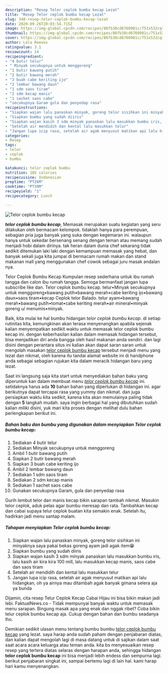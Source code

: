 ```yaml
---
description: "Resep Telor ceplok bumbu kecap Lezat"
title: "Resep Telor ceplok bumbu kecap Lezat"
slug: 348-resep-telor-ceplok-bumbu-kecap-lezat
date: 2020-09-26T20:03:54.715Z
image: https://img-global.cpcdn.com/recipes/86fb38cd6760981c/751x532cq70/telor-ceplok-bumbu-kecap-foto-resep-utama.jpg
thumbnail: https://img-global.cpcdn.com/recipes/86fb38cd6760981c/751x532cq70/telor-ceplok-bumbu-kecap-foto-resep-utama.jpg
cover: https://img-global.cpcdn.com/recipes/86fb38cd6760981c/751x532cq70/telor-ceplok-bumbu-kecap-foto-resep-utama.jpg
author: Lela Reeves
ratingvalue: 3.1
reviewcount: 14
recipeingredient:
- "4 butir telur"
- " Minyak secukupnya untuk menggoreng"
- "1 butir bawang putih"
- "2 butir bawang merah"
- "3 buah cabe keriting ijo"
- "2 lembar bawang daun"
- "1 sdm saos tiram"
- "2 sdm kecap manis"
- "1 sachet saos cabe"
- "secukupnya Garam gula dan penyedap rasa"
recipeinstructions:
- "Siapkan wajan lalu panaskan minyak, goreng telor sisihkan ini minyaknya saya pakai bekas goreng ayam jadi agak item😁"
- "Siapkan bumbu yang sudah diiris"
- "Siapkan wajan kasih 3 sdm minyak panaskan lalu masukkan bumbu iris, lalu kasih air kira kira 100 mill, lalu masukkan kecap manis, saos cabe dan saos tiram"
- "Setelah air mendidih dan kental lalu masukkan telur"
- "Jangan lupa icip rasa, setelah air agak menyusut matikan api lalu hidangkan, oh ya airnya mau ditambah agak banyak gimana selera aja ya bunda"
categories:
- Resep
tags:
- telor
- ceplok
- bumbu

katakunci: telor ceplok bumbu 
nutrition: 185 calories
recipecuisine: Indonesian
preptime: "PT26M"
cooktime: "PT39M"
recipeyield: "1"
recipecategory: Lunch

---
```



![Telor ceplok bumbu kecap](https://img-global.cpcdn.com/recipes/86fb38cd6760981c/751x532cq70/telor-ceplok-bumbu-kecap-foto-resep-utama.jpg)

<b><i>telor ceplok bumbu kecap</i></b>, Memasak merupakan suatu kegiatan yang seru dilakukan oleh bermacam kelompok. tidaklah hanya para perempuan, sebagian pria juga banyak yang suka dengan kegemaran ini. walaupun hanya untuk sekedar bersenang senang dengan teman atau memang sudah menjadi hobi dalam dirinya. tak heran dalam dunia chef sekarang tidak sedikit ditemukan laki laki dengan kemampuan memasak yang hebat, dan banyak sekali juga kita jumpai di bermacam rumah makan dan stand makanan mall yang menggunakan chef cowok sebagai juru masak andalan nya.

Telor Ceplok Bumbu Kecap Kumpulan resep sederhana untuk ibu rumah tangga dan calon ibu rumah tangga. Semoga bermanfaat jangan lupa subscribe like dan. Telor ceplok bumbu kecap. telur•Minyak secukupnya untuk menggoreng•bawang putih•bawang merah•cabe keriting ijo•bawang daun•saos tiram•kecap Ceplok telor Balado. telur ayam•bawang merah•bawang putih•tomat•cabe keriting merah•air mineral•minyak goreng u/ menumis•minyak.

Baik, kita mulai ke hal bumbu hidangan <i>telor ceplok bumbu kecap</i>. di setiap rutinitas kita, kemungkinan akan terasa menyenangkan apabila sejenak kalian menyempatkan sedikit waktu untuk memasak telor ceplok bumbu kecap ini. dengan keberhasilan kalian dalam memasak hidangan tersebut, bisa menjadikan diri anda bangga oleh hasil makanan anda sendiri. dan lagi disini dengan perantara situs ini kalian akan dapat saran saran untuk mengolah masakan <u>telor ceplok bumbu kecap</u> tersebut menjadi menu yang lezat dan nikmat, oleh karena itu tandai alamat website ini di handphone anda sebagai sebagian rujukan kita dalam meracik hidangan baru yang lezat.


Saat ini langsung saja kita start untuk menyediakan bahan baku yang diperuntuk kan dalam membuat menu <u><i>telor ceplok bumbu kecap</i></u> ini. setidaknya harus ada <b>10</b> bahan bahan yang diperlukan di hidangan ini. agar berikutnya dapat tercapai rasa yang yummy dan nikmat. dan juga persiapkan waktu kita sedikit, karena kita akan memulainya paling tidak dengan <b>5</b> langkah mudah. saya ingin berbagai hal yang dibutuhkan sudah kalian miliki disini, yuk mari kita proses dengan melihat dulu bahan perlengkapan berikut ini.

<!--inarticleads1-->

##### Bahan baku dan bumbu yang digunakan dalam menyiapkan Telor ceplok bumbu kecap:

1. Sediakan 4 butir telur
1. Sediakan  Minyak secukupnya untuk menggoreng
1. Ambil 1 butir bawang putih
1. Siapkan 2 butir bawang merah
1. Siapkan 3 buah cabe keriting ijo
1. Ambil 2 lembar bawang daun
1. Sediakan 1 sdm saos tiram
1. Sediakan 2 sdm kecap manis
1. Sediakan 1 sachet saos cabe
1. Gunakan secukupnya Garam, gula dan penyedap rasa


Gurih lembut telor dan manis kecap bikin sarapan tambah nikmat. Masukin telor ceplok, aduk pelas agar bumbu meresap dan rata. Tambahkan kecap dan cabai supaya telur ceplok buatan kita semakin enak. Setelah itu, hadirkan jadi menu santap malam. 

<!--inarticleads2-->

##### Tahapan menyiapkan Telor ceplok bumbu kecap:

1. Siapkan wajan lalu panaskan minyak, goreng telor sisihkan ini minyaknya saya pakai bekas goreng ayam jadi agak item😁
1. Siapkan bumbu yang sudah diiris
1. Siapkan wajan kasih 3 sdm minyak panaskan lalu masukkan bumbu iris, lalu kasih air kira kira 100 mill, lalu masukkan kecap manis, saos cabe dan saos tiram
1. Setelah air mendidih dan kental lalu masukkan telur
1. Jangan lupa icip rasa, setelah air agak menyusut matikan api lalu hidangkan, oh ya airnya mau ditambah agak banyak gimana selera aja ya bunda


Dijamin, cita resep Telur Ceplok Kecap Cabai Hijau ini bisa bikin makan jadi lebi. FaktualNews.co - Tidak mempunyai banyak waktu untuk memasak menu sarapan. Bingung masak apa yang enak dan nggak ribet? Coba bikin telur ceplok bumbu kecap aja. Cukup dengan bahan dan bumbu seadanya lho. 

Demikian sedikit ulasan menu tentang bumbu bumbu <u>telor ceplok bumbu kecap</u> yang lezat. saya harap anda sudah paham dengan penjabaran diatas, dan kalian dapat mengolah lagi di masa datang untuk di sajikan dalam saat saat acara acara keluarga atau teman anda. kita bs menyesuaikan resep resep yang tertera diatas selaras dengan harapan anda, sehingga hidangan <b>telor ceplok bumbu kecap</b> ini bisa menjadi lebih endess dan sempurna lagi. berikut penjabaran singkat ini, sampai bertemu lagi di lain hal. kami harap hari kamu menyenangkan.
